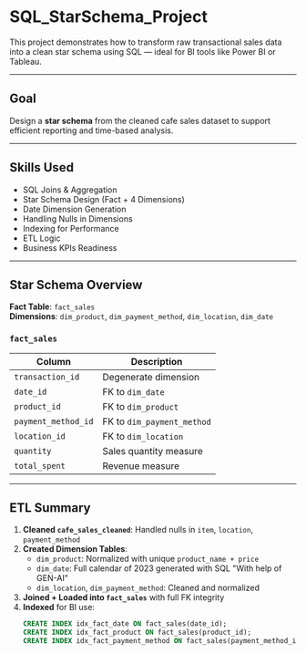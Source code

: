 # SQL_StarSchema_Project

This project demonstrates how to transform raw transactional sales data into a clean star schema using SQL — ideal for BI tools like Power BI or Tableau.

---

## Goal

Design a **star schema** from the cleaned cafe sales dataset to support efficient reporting and time-based analysis.

---

## Skills Used

- SQL Joins & Aggregation  
- Star Schema Design (Fact + 4 Dimensions)  
- Date Dimension Generation  
- Handling Nulls in Dimensions  
- Indexing for Performance  
- ETL Logic  
- Business KPIs Readiness

---

## Star Schema Overview

**Fact Table**: `fact_sales`  
**Dimensions**: `dim_product`, `dim_payment_method`, `dim_location`, `dim_date`

### `fact_sales`
| Column | Description |
|--------|-------------|
| `transaction_id` | Degenerate dimension |
| `date_id` | FK to `dim_date` |
| `product_id` | FK to `dim_product` |
| `payment_method_id` | FK to `dim_payment_method` |
| `location_id` | FK to `dim_location` |
| `quantity` | Sales quantity measure |
| `total_spent` | Revenue measure |

---

## ETL Summary

1. **Cleaned `cafe_sales_cleaned`**: Handled nulls in `item`, `location`, `payment_method`
2. **Created Dimension Tables**:
   - `dim_product`: Normalized with unique `product_name + price`
   - `dim_date`: Full calendar of 2023 generated with SQL "With help of GEN-AI"
   - `dim_location`, `dim_payment_method`: Cleaned and normalized
3. **Joined + Loaded into `fact_sales`** with full FK integrity
4. **Indexed** for BI use:
   ```sql
   CREATE INDEX idx_fact_date ON fact_sales(date_id);
   CREATE INDEX idx_fact_product ON fact_sales(product_id);
   CREATE INDEX idx_fact_payment_method ON fact_sales(payment_method_id);
